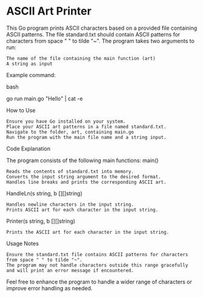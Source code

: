 # ASCII Art Printer

This Go program prints ASCII characters based on a provided file containing ASCII patterns. The file standard.txt should contain ASCII patterns for characters from space " " to tilde "~". The program takes two arguments to run:

    The name of the file containing the main function (art)
    A string as input

Example command:

bash

go run main.go "Hello" | cat -e

How to Use

    Ensure you have Go installed on your system.
    Place your ASCII art patterns in a file named standard.txt.
    Navigate to the folder, art, containing main.go
    Run the program with the main file name and a string input.

Code Explanation

The program consists of the following main functions:
main()

    Reads the contents of standard.txt into memory.
    Converts the input string argument to the desired format.
    Handles line breaks and prints the corresponding ASCII art.

HandleLn(s string, b [][]string)

    Handles newline characters in the input string.
    Prints ASCII art for each character in the input string.

Printer(s string, b [][]string)

    Prints the ASCII art for each character in the input string.

Usage Notes

    Ensure the standard.txt file contains ASCII patterns for characters from space " " to tilde "~".
    The program may not handle characters outside this range gracefully and will print an error message if encountered.

Feel free to enhance the program to handle a wider range of characters or improve error handling as needed.
